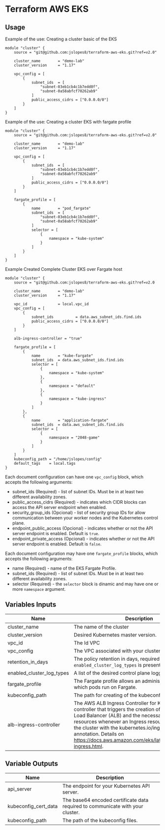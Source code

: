 # Terraform AWS EKS

## Usage
Example of the use: Creating a cluster basic of the EKS
```hcl
module "cluster" {
    source = "git@github.com:jslopes8/terraform-aws-eks.git?ref=v2.0"

    cluster_name        = "demo-lab"
    cluster_version     = "1.17"

    vpc_config = [
        {
            subnet_ids  = [ 
                "subnet-03eb1cb4c1b7edd0f", 
                "subnet-0a58abfcf70262ab9" 
            ]
            public_access_cidrs = ["0.0.0.0/0"]
        }
    ]
}
``` 

Example of the use: Creating a cluster EKS with fargate profile
```hcl
module "cluster" {
    source = "git@github.com:jslopes8/terraform-aws-eks.git?ref=v2.0"

    cluster_name        = "demo-lab"
    cluster_version     = "1.17"

    vpc_config = [
        {
            subnet_ids  = [ 
                "subnet-03eb1cb4c1b7edd0f", 
                "subnet-0a58abfcf70262ab9" 
            ]
            public_access_cidrs = ["0.0.0.0/0"]
        }
    ]

    fargate_profile = [
        {
            name        = "pod_fargate"
            subnet_ids  = [ 
                "subnet-03eb1cb4c1b7edd0f", 
                "subnet-0a58abfcf70262ab9" 
            ]
            selector = [
                {
                    namespace = "kube-system"
                }
            ]
        }
    ]
}
```
Example Created Complete Cluster EKS over Fargate host
```hcl
module "cluster" {
    source = "git@github.com:jslopes8/terraform-aws-eks.git?ref=v2.0

    cluster_name        = "demo-lab"
    cluster_version     = "1.17"

    vpc_id              = local.vpc_id
    vpc_config = [
        {
            subnet_ids          = data.aws_subnet_ids.find.ids
            public_access_cidrs = ["0.0.0.0/0"]
        }
    ]
    
    alb-ingress-controller = "true"

    fargate_profile = [
        {
            name        = "kube-fargate"
            subnet_ids  = data.aws_subnet_ids.find.ids
            selector = [
                {
                    namespace = "kube-system"
                },
                {
                    namespace = "default"
                },
                {
                    namespace = "kube-ingress"
                }
            ]
        },
        {
            name        = "application-fargate"
            subnet_ids  = data.aws_subnet_ids.find.ids
            selector = [
                {
                    namespace = "2048-game"
                }
            ]
        }
    ]
    kubeconfig_path = "/home/jslopes/config"
    default_tags    = local.tags
}
```

Each document configuration can have one `vpc_config` block, which accepts the following arguments:

- subnet_ids (Required) - list of subnet IDs. Must be in at least two different availability zones.
- public_access_cidrs (Required) - indicates which CIDR blocks can access the API server endpoint when enabled.
- security_group_ids (Opcional) - list of security group IDs for allow communication between your worker nodes and the Kubernetes control plane.
- endpoint_public_access (Opcional) - indicates whether or not the API server endpoint is enabled. Default is `true`.
- endpoint_private_access (Opcional) - indicates whether or not the API server endpoint is enabled. Default is `false`.

Each document configuration may have one `fargate_profile` blocks, which accepts the following arguments:

- name (Required) - name of the EKS Fargate Profile.
- subnet_ids (Required) - list of subnet IDs. Must be in at least two different availability zones.
- selector (Required) - the `selector` block is dinamic and may have one or more `namespace` argument.


<!-- BEGINNING OF PRE-COMMIT-TERRAFORM DOCS HOOK -->
## Variables Inputs
| Name | Description | Required | Type | Default |
| ---- | ----------- | --------- | ---- | ------- |
| cluster_name | The name of the cluster | `yes` | `string` | ` ` |
| cluster_version | Desired Kubernetes master version. | `yes` | `string` | `1.17` |
| vpc_id | The Id VPC | `yes` | `string` | ` ` |
| vpc_config | The VPC associated with your cluster. | `yes` | `list` | `[]` |
| retention_in_days | The policy retention in days, required if argument `enabled_cluster_log_types` is present. | `no` | `number` | ` ` | 
| enabled_cluster_log_types | A list of the desired control plane logging to enable. | `no` | `list` | `[]` |
| fargate_profile | The Fargate profile allows an administrator to declare which pods run on Fargate. | `no` | `list` | `[]` |
| kubeconfig_path |  The path for creating of the kubeconfig files. | `no` | `string` | ` ` |
| alb-ingress-controller | The AWS ALB Ingress Controller for Kubernetes is a controller that triggers the creation of an Application Load Balancer (ALB) and the necessary supporting AWS resources whenever an Ingress resource is created on the cluster with the kubernetes.io/ingress.class: alb annotation. Details on https://docs.aws.amazon.com/eks/latest/userguide/alb-ingress.html. | `no` | `bool` | `false` |

 
## Variable Outputs
<!-- END OF PRE-COMMIT-TERRAFORM DOCS HOOK -->
| Name | Description |
| ---- | ----------- |
| api_server | The endpoint for your Kubernetes API server. |
| kubeconfig_cert_data | The base64 encoded certificate data required to communicate with your cluster. |
| kubeconfig_path | The path of the kubeconfig files. |